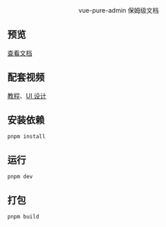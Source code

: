 <p align="center">
vue-pure-admin 保姆级文档
</p>

## 预览

[查看文档](https://yiming_chang.gitee.io/pure-admin-doc)

## 配套视频

[教程](https://www.bilibili.com/video/BV1kg411v7QT)、[UI 设计](https://www.bilibili.com/video/BV17g411T7rq)

## 安装依赖

```
pnpm install
```

## 运行

```
pnpm dev
```

## 打包

```
pnpm build
```
